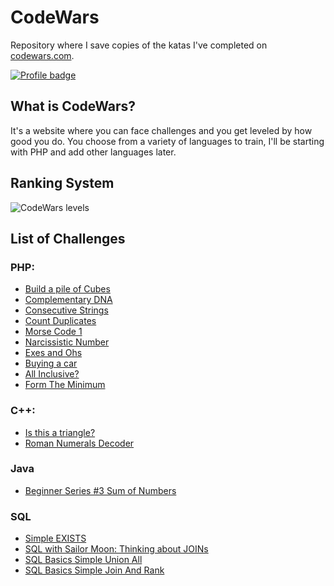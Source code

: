 # CodeWars
Repository where I save copies of the katas I've completed on [codewars.com](https://www.codewars.com/).

[![Profile badge](https://www.codewars.com/users/marcelus33/badges/large)](https://www.codewars.com/users/marcelus33)

## What is CodeWars?

It's a website where you can face challenges and you get leveled by how good
you do. You choose from a variety of languages to train, I'll be starting with PHP and add other languages later.

## Ranking System

![CodeWars levels](https://i.imgur.com/Vm77XMv.png)

## List of Challenges

### PHP:

* [Build a pile of Cubes](php/build_a_pile_of_cubes.php)
* [Complementary DNA](php/complementary_dna.php)
* [Consecutive Strings](php/consecutive_strings.php) 
* [Count Duplicates](php/count_duplicates.php)
* [Morse Code 1](php/morse_code_1.php)
* [Narcissistic Number](php/narcissistic_number.php)
* [Exes and Ohs](php/exes_and_ohs.php)
* [Buying a car](php/buying_a_car.php)
* [All Inclusive?](php/all_inclusive.php)
* [Form The Minimum](php/form_the_minimum.php)


### C++:

* [Is this a triangle?](c++/is_this_a_triangle.cpp)
* [Roman Numerals Decoder](c++/roman_numerals_decoder.cpp)

### Java

* [Beginner Series #3 Sum of Numbers](java/beginner_series_3_sum_of_numbers.java)

### SQL

* [Simple EXISTS](sql/simple_exists.sql)
* [SQL with Sailor Moon: Thinking about JOINs](sql/sailormoon_thinking_about_joins.sql)
* [SQL Basics Simple Union All](sql/sql_basics_simple_union_all.sql)
* [SQL Basics Simple Join And Rank](sql/sql_basics_simple_join_and_rank.sql)


